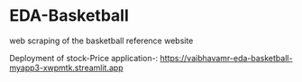 # EDA-Basketball

web scraping of the basketball reference website

Deployment of stock-Price application-: https://vaibhavamr-eda-basketball-myapp3-xwpmtk.streamlit.app
